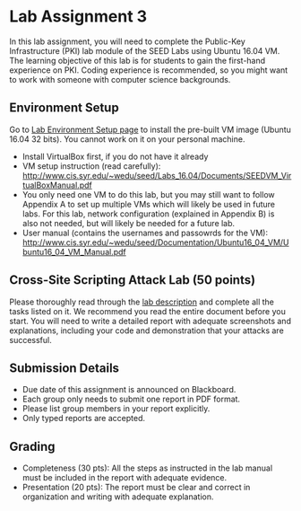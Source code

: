# Lab Assignment 3

In this lab assignment, you will need to complete the Public-Key Infrastructure (PKI) lab module of the SEED Labs using Ubuntu 16.04 VM. The learning objective of this lab is for students to gain the first-hand experience on PKI. Coding experience is recommended, so you might want to work with someone with computer science backgrounds. 


## Environment Setup

Go to [Lab Environment Setup page](https://seedsecuritylabs.org/lab_env.html) to install the pre-built VM image (Ubuntu 16.04 32 bits). You cannot work on it on your personal machine.  
- Install VirtualBox first, if you do not have it already
- VM setup instruction (read carefully): http://www.cis.syr.edu/~wedu/seed/Labs_16.04/Documents/SEEDVM_VirtualBoxManual.pdf
- You only need one VM to do this lab, but you may still want to follow Appendix A to set up multiple VMs which will likely be used in future labs. For this lab, network configuration (explained in Appendix B) is also not needed, but will likely be needed for a future lab.
- User manual (contains the usernames and passowrds for the VM): http://www.cis.syr.edu/~wedu/seed/Documentation/Ubuntu16_04_VM/Ubuntu16_04_VM_Manual.pdf

## Cross-Site Scripting Attack Lab (50 points)

Please thoroughly read through the [lab description](https://seedsecuritylabs.org/Labs_16.04/PDF/Crypto_PKI.pdf) and complete all the tasks listed on it. We recommend you read the entire document before you start. You will need to write a detailed report with adequate screenshots and explanations, including your code and demonstration that your attacks are successful. 

## Submission Details

- Due date of this assignment is announced on Blackboard.
- Each group only needs to submit one report in PDF format.
- Please list group members in your report explicitly.
- Only typed reports are accepted.

## Grading

- Completeness (30 pts): All the steps as instructed in the lab manual must be included in the report with adequate evidence.
- Presentation (20 pts): The report must be clear and correct in organization and writing with adequate explanation.
